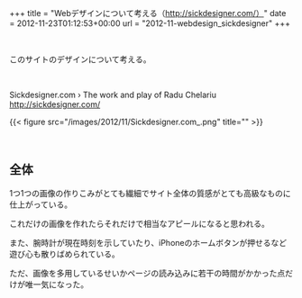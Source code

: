 +++
title = "Webデザインについて考える（http://sickdesigner.com/）"
date = 2012-11-23T01:12:53+00:00
url = "2012-11-webdesign_sickdesigner"
+++

&nbsp;

このサイトのデザインについて考える。

&nbsp;

Sickdesigner.com › The work and play of Radu Chelariu  
http://sickdesigner.com/

{{< figure src="/images/2012/11/Sickdesigner.com_.png" title="" >}}

&nbsp;

## 全体

1つ1つの画像の作りこみがとても繊細でサイト全体の質感がとても高級なものに仕上がっている。

これだけの画像を作れたらそれだけで相当なアピールになると思われる。

また、腕時計が現在時刻を示していたり、iPhoneのホームボタンが押せるなど遊び心も散りばめられている。

ただ、画像を多用しているせいかページの読み込みに若干の時間がかかった点だけが唯一気になった。